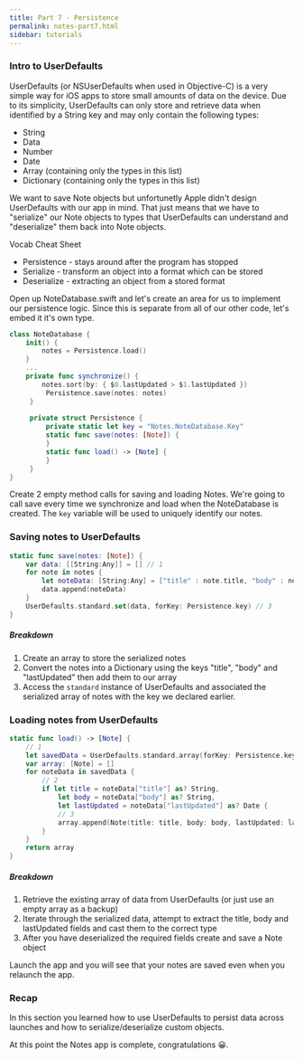 ```yaml
---
title: Part 7 - Persistence
permalink: notes-part7.html
sidebar: tutorials
---
```


### Intro to UserDefaults

UserDefaults (or NSUserDefaults when used in Objective-C) is a very simple way for iOS apps to store small amounts of data on the device. Due to its simplicity, UserDefaults can only store and retrieve data when identified by a String key and may only contain the following types: 

 * String
 * Data
 * Number
 * Date
 * Array (containing only the types in this list)
 * Dictionary (containing only the types in this list)

We want to save Note objects but unfortunetly Apple didn't design UserDefaults with our app in mind. That just means that we have to "serialize" our Note objects to types that UserDefaults can understand and "deserialize" them back into Note objects.

Vocab Cheat Sheet

 * Persistence - stays around after the program has stopped
 * Serialize - transform an object into a format which can be stored
 * Deserialize - extracting an object from a stored format

Open up NoteDatabase.swift and let's create an area for us to implement our persistence logic. Since this is separate from all of our other code, let's embed it it's own type.

```swift
class NoteDatabase {
    init() {
        notes = Persistence.load()
    }
    ...
    private func synchronize() {
        notes.sort(by: { $0.lastUpdated > $1.lastUpdated })
	     Persistence.save(notes: notes)
	 }
	 
	 private struct Persistence {
	     private static let key = "Notes.NoteDatabase.Key"
	     static func save(notes: [Note]) {
	     }
	     static func load() -> [Note] {
	     }
	 }
}
```

Create 2 empty method calls for saving and loading Notes. We're going to call save every time we synchronize and load when the NoteDatabase is created. The `key` variable will be used to uniquely identify our notes.

### Saving notes to UserDefaults

```swift
static func save(notes: [Note]) {
    var data: [[String:Any]] = [] // 1
    for note in notes {
        let noteData: [String:Any] = ["title" : note.title, "body" : note.body, "lastUpdated" : note.lastUpdated] // 2
        data.append(noteData)
    }
    UserDefaults.standard.set(data, forKey: Persistence.key) // 3
}
```

##### Breakdown

1. Create an array to store the serialized notes
2. Convert the notes into a Dictionary using the keys "title", "body" and "lastUpdated" then add them to our array
3. Access the `standard` instance of UserDefaults and associated the serialized array of notes with the key we declared earlier.

### Loading notes from UserDefaults

```swift
static func load() -> [Note] {
    // 1
    let savedData = UserDefaults.standard.array(forKey: Persistence.key) as? [[String:AnyObject]] ?? []
    var array: [Note] = []
    for noteData in savedData {
        // 2
        if let title = noteData["title"] as? String,
            let body = noteData["body"] as? String,
            let lastUpdated = noteData["lastUpdated"] as? Date {
            // 3
            array.append(Note(title: title, body: body, lastUpdated: lastUpdated))
        }
    }
    return array
}
```

##### Breakdown

1. Retrieve the existing array of data from UserDefaults (or just use an empty array as a backup)
2. Iterate through the serialized data, attempt to extract the title, body and lastUpdated fields and cast them to the correct type
3. After you have deserialized the required fields create and save a Note object

Launch the app and you will see that your notes are saved even when you relaunch the app. 

### Recap
In this section you learned how to use UserDefaults to persist data across launches and how to serialize/deserialize custom objects.

At this point the Notes app is complete, congratulations 😀.
